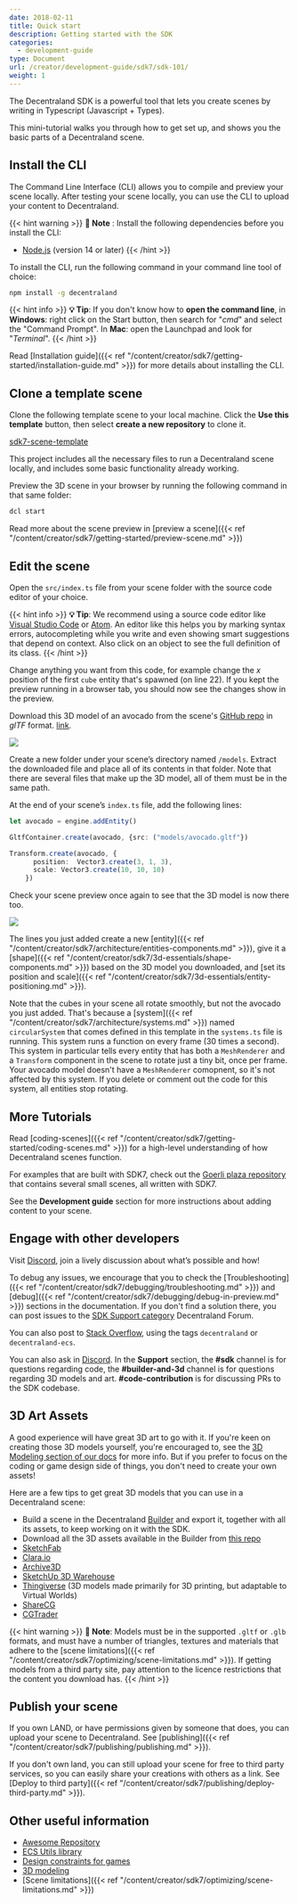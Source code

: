 ```yaml
---
date: 2018-02-11
title: Quick start
description: Getting started with the SDK
categories:
  - development-guide
type: Document
url: /creator/development-guide/sdk7/sdk-101/
weight: 1
---
```


The Decentraland SDK is a powerful tool that lets you create scenes by writing in Typescript (Javascript + Types).

This mini-tutorial walks you through how to get set up, and shows you the basic parts of a Decentraland scene.

## Install the CLI

The Command Line Interface (CLI) allows you to compile and preview your scene locally. After testing your scene locally, you can use the CLI to upload your content to Decentraland.

{{< hint warning >}}
**📔 Note**  : Install the following dependencies before you install the CLI:
- [Node.js](https://nodejs.org/) (version 14 or later)
{{< /hint >}}

To install the CLI, run the following command in your command line tool of choice:

```bash
npm install -g decentraland
```

{{< hint info >}}
**💡 Tip**:  If you don't know how to **open the command line**, in **Windows**: right click on the Start button, then search for "_cmd_" and select the "Command Prompt". In **Mac**: open the Launchpad and look for "_Terminal_".
{{< /hint >}}

Read [Installation guide]({{< ref "/content/creator/sdk7/getting-started/installation-guide.md" >}}) for more details about installing the CLI.

## Clone a template scene

Clone the following template scene to your local machine. Click the **Use this template** button, then select **create a new repository** to clone it.

[sdk7-scene-template](https://github.com/decentraland/sdk7-scene-template/tree/7.0.5)


This project includes all the necessary files to run a Decentraland scene locally, and includes some basic functionality already working.

<!--
## Create your first scene

Create a new scene by going to an _empty folder_ and running the following command:

```bash
dcl init
```

{{< hint info >}}
**💡 Tip**:  If you don't know how to point the command line tool to a folder: first create the folder via the file explorer, then in the command line write "cd" (short for "change directory"), followed by a space. Drag the new folder from the file explorer window to the command line window. It will autocomplete the command to include the full path to the folder. The resulting command tells the terminal to change directory to that folder. Then press enter.
{{< /hint >}}

The `dcl init` command will prompt you about what kind of project to create. Select **Scene**, then pick the first option, **Cube Spawner**.
-->

Preview the 3D scene in your browser by running the following command in that same folder:

```bash
dcl start
```

Read more about the scene preview in [preview a scene]({{< ref "/content/creator/sdk7/getting-started/preview-scene.md" >}})

## Edit the scene

Open the `src/index.ts` file from your scene folder with the source code editor of your choice.

{{< hint info >}}
**💡 Tip**:  We recommend using a source code editor like [Visual Studio Code](https://code.visualstudio.com/) or [Atom](https://atom.io/). An editor like this helps you by marking syntax errors, autocompleting while you write and even showing smart suggestions that depend on context. Also click on an object to see the full definition of its class.
{{< /hint >}}

Change anything you want from this code, for example change the _x_ position of the first `cube` entity that's spawned (on line 22). If you kept the preview running in a browser tab, you should now see the changes show in the preview.

Download this 3D model of an avocado from the scene's [GitHub repo](https://github.com/decentraland-scenes/avocado) in _glTF_ format. [link](https://github.com/decentraland-scenes/avocado/raw/main/Avocado.zip).

![](/images/media/avocado.jpg)

Create a new folder under your scene’s directory named `/models`. Extract the downloaded file and place all of its contents in that folder. Note that there are several files that make up the 3D model, all of them must be in the same path.

At the end of your scene’s `index.ts` file, add the following lines:

```ts
let avocado = engine.addEntity()

GltfContainer.create(avocado, {src: ("models/avocado.gltf"})

Transform.create(avocado, {
	  position:  Vector3.create(3, 1, 3),
	  scale: Vector3.create(10, 10, 10)
	})
```

Check your scene preview once again to see that the 3D model is now there too.

![](/images/media/avocado.jpg)

The lines you just added create a new [entity]({{< ref "/content/creator/sdk7/architecture/entities-components.md" >}}), give it a [shape]({{< ref "/content/creator/sdk7/3d-essentials/shape-components.md" >}}) based on the 3D model you downloaded, and [set its position and scale]({{< ref "/content/creator/sdk7/3d-essentials/entity-positioning.md" >}}).

Note that the cubes in your scene all rotate smoothly, but not the avocado you just added. That's because a [system]({{< ref "/content/creator/sdk7/architecture/systems.md" >}}) named `circularSystem` that comes defined in this template in the `systems.ts` file is running. This system runs a function on every frame (30 times a second). This system in particular tells every entity that has both a `MeshRenderer` and a `Transform` component in the scene to rotate just a tiny bit, once per frame. Your avocado model doesn't have a `MeshRenderer` comopnent, so it's not affected by this system. If you delete or comment out the code for this system, all entities stop rotating.

<!--
## The Utils library

The Decentraland ESC Utils library includes a number of helper functions and specialized components that make it easier to carry out a lot of common use cases.

To use any of the helpers provided by the Utils library:

1. Install it as an npm package. Run this command on the command line, from your scene's project folder:

   ```
   npm install @dcl/ecs-scene-utils -B
   ```

2. Run the following for the scene to build the necessary files inside the library's folder:

   ```
   dcl start
   ```

3. Add this line at the start of your `index.ts` file:

   ```ts
   import * as utils from "@dcl/ecs-scene-utils"
   ```

4. In your TypeScript file, write `utils.` and let the suggestions of your IDE show the available helpers. You'll see there are a number of functions you can run and of components that can be added to entities.

5. Add the following component from the `utils` library to your avocado entity to make it slowly grow. The provided arguments make it grow from a scale of 1 to a scale of 5 over a period of 10 seconds:

	```ts
	avocado.addComponent(new utils.ScaleTransformComponent(
		new Vector3(1,1,1), 
		new Vector3(5, 5, 5), 
		10
	))
	```
	The `ScaleTransformComponent` requires the following parameters:

	 * `start`: Starting scale.
     * `end`: Ending scale.
     * `duration`: Duration (in seconds) of start to end scaling.

	 > TIP: Your code editor will hint this information to you once you typed `new utils.ScaleTransformComponent(`.

6. Notice that the `ScaleTransformComponent` component also takes two other optional more advanced parameters that you can play around with:

	* `onFinishCallback`: A function that is called when the transition ends.
    * `interpolationType`: Type of interpolation to be used.

	```ts
	avocado.addComponent(new utils.ScaleTransformComponent(
		new Vector3(1,1,1), 
		new Vector3(5, 5, 5), 
		4,
		()=>{ console.log("FINISHED") },
		utils.InterpolationType.EASEOUTELASTIC
	))
	```
	In the fourth parameter, a very simple function prints the text "FINISHED" to the browser console once the transition is over. 
	
	> TIP: To read the message that is printed to the console, in Chrome go to **View > Developer > Javascript console**.

	The final parameter tells the component to perform the transition using an ease-out elastic interpolation, which results in a speed curve that goes from fast to slow and ends with a bouncy effect.

To learn more about the ECS Utils library, read its full documentation [here](https://github.com/decentraland/decentraland-ecs-utils).

-->

## More Tutorials

Read [coding-scenes]({{< ref "/content/creator/sdk7/getting-started/coding-scenes.md" >}}) for a high-level understanding of how Decentraland scenes function.

For examples that are built with SDK7, check out the [Goerli plaza repository](https://github.com/decentraland-scenes/sdk7-goerli-plaza) that contains several small scenes, all written with SDK7.

<!--
Read our [tutorials](https://github.com/decentraland-scenes/Awesome-Repository#Tutorials) or view or [video tutorials](https://www.youtube.com/playlist?list=PLAcRraQmr_GPi-8qgv17ewdGl50OHuOhH) for detailed instructions for building basic scenes.

To see our official example scenes, with links to their code, see [scene examples](https://github.com/decentraland-scenes/Awesome-Repository#Examples).
-->

See the **Development guide** section for more instructions about adding content to your scene.


## Engage with other developers

Visit [Discord](https://dcl.gg/discord), join a lively discussion about what’s possible and how!

To debug any issues, we encourage that you to check the [Troubleshooting]({{< ref "/content/creator/sdk7/debugging/troubleshooting.md" >}}) and [debug]({{< ref "/content/creator/sdk7/debugging/debug-in-preview.md" >}}) sections in the documentation. If you don't find a solution there, you can post issues to the [SDK Support category](https://forum.decentraland.org/c/support-sdk/11) Decentraland Forum.

You can also post to [Stack Overflow](https://stackoverflow.com/questions/ask?tags=+[decentraland-ecs]), using the tags `decentraland` or `decentraland-ecs`.

You can also ask in [Discord](https://dcl.gg/discord). In the **Support** section, the **#sdk** channel is for questions regarding code, the **#builder-and-3d** channel is for questions regarding 3D models and art. **#code-contribution** is for discussing PRs to the SDK codebase.

## 3D Art Assets

A good experience will have great 3D art to go with it. If you're keen on creating those 3D models yourself, you're encouraged to, see the [3D Modeling section of our docs](/creator/3d-modeling/3d-models) for more info. But if you prefer to focus on the coding or game design side of things, you don't need to create your own assets!

Here are a few tips to get great 3D models that you can use in a Decentraland scene:

- Build a scene in the Decentraland [Builder](https://builder.decentraland.org) and export it, together with all its assets, to keep working on it with the SDK.
- Download all the 3D assets available in the Builder from [this repo](https://github.com/decentraland/builder-assets/tree/master/assets)
- [SketchFab](https://sketchfab.com/)
- [Clara.io](https://clara.io/)
- [Archive3D](https://archive3d.net/)
- [SketchUp 3D Warehouse](https://3dwarehouse.sketchup.com/)
- [Thingiverse](https://www.thingiverse.com/) (3D models made primarily for 3D printing, but adaptable to Virtual Worlds)
- [ShareCG](https://www.sharecg.com/)
- [CGTrader](https://CGTrader.com)

{{< hint warning >}}
**📔 Note**:  Models must be in the supported `.gltf` or `.glb` formats, and must have a number of triangles, textures and materials that adhere to the [scene limitations]({{< ref "/content/creator/sdk7/optimizing/scene-limitations.md" >}}). If getting models from a third party site, pay attention to the licence restrictions that the content you download has.
{{< /hint >}}



## Publish your scene

If you own LAND, or have permissions given by someone that does, you can upload your scene to Decentraland. See [publishing]({{< ref "/content/creator/sdk7/publishing/publishing.md" >}}).

If you don't own land, you can still upload your scene for free to third party services, so you can easily share your creations with others as a link. See [Deploy to third party]({{< ref "/content/creator/sdk7/publishing/deploy-third-party.md" >}}).

## Other useful information

- [Awesome Repository](https://github.com/decentraland-scenes/Awesome-Repository)
- [ECS Utils library](https://github.com/decentraland/decentraland-ecs-utils)
- [Design constraints for games](/creator/design-experience/design-games)
- [3D modeling](/creator/3d-modeling/3d-models)
- [Scene limitations]({{< ref "/content/creator/sdk7/optimizing/scene-limitations.md" >}})
